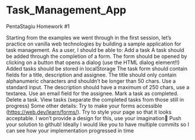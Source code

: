# Task_Management_App
PentaStagiu Homework #1

Starting from the examples we went through in the first session, let’s practice on vanilla web technologies by building a sample application for task management.
As a user, I should be able to:
Add a task
A task should be added through the completion of a form.
The form should be opened by clicking on a button that opens a dialog (use the HTML dialog element!!)
Added tasks should be stored in localStorage
The task form should contain fields for a title, description and assignee.
The title should only contain alphanumeric characters and shouldn’t be longer than 50 chars. Use a standard input.
The description should have a maximum of 250 chars, use a textarea.
Use an email field for the assignee.
Mark a task as completed.
Delete a task.
View tasks (separate the completed tasks from those still in progress)
Some other details:
Try to make your forms accessible (https://web.dev/learn/forms/).
Try to style your page so that it looks acceptable. I won’t provide a design for this, use your imagination:rainbow:
Push your solution to github!
Ideally I would like you to have multiple commits so I can see how your implementation progressed in time
